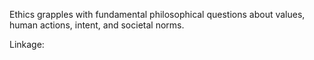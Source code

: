 Ethics grapples with fundamental philosophical questions about values, human actions, intent, and societal norms.

Linkage:
